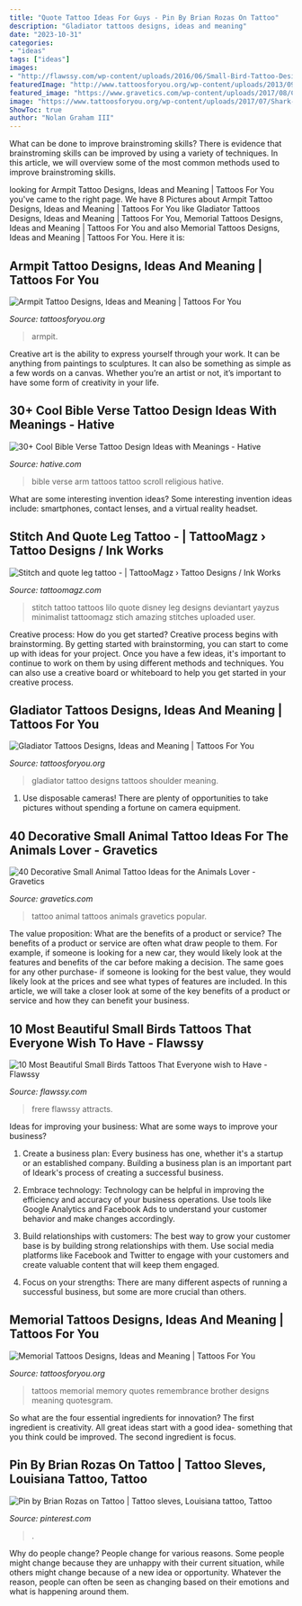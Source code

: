 ```yaml
---
title: "Quote Tattoo Ideas For Guys - Pin By Brian Rozas On Tattoo"
description: "Gladiator tattoos designs, ideas and meaning"
date: "2023-10-31"
categories:
- "ideas"
tags: ["ideas"]
images:
- "http://flawssy.com/wp-content/uploads/2016/06/Small-Bird-Tattoo-Designs.jpg"
featuredImage: "http://www.tattoosforyou.org/wp-content/uploads/2013/09/Memory-Tattoos.jpg"
featured_image: "https://www.gravetics.com/wp-content/uploads/2017/08/Cute-Tattoo.jpg"
image: "https://www.tattoosforyou.org/wp-content/uploads/2017/07/Shark-Armpit-Tattoo-717x1024.jpg"
ShowToc: true
author: "Nolan Graham III"
---
```



What can be done to improve brainstroming skills?
There is evidence that brainstroming skills can be improved by using a variety of techniques. In this article, we will overview some of the most common methods used to improve brainstroming skills.

	

		
looking for Armpit Tattoo Designs, Ideas and Meaning | Tattoos For You you've came to the right page. We have 8 Pictures about Armpit Tattoo Designs, Ideas and Meaning | Tattoos For You like Gladiator Tattoos Designs, Ideas and Meaning | Tattoos For You, Memorial Tattoos Designs, Ideas and Meaning | Tattoos For You and also Memorial Tattoos Designs, Ideas and Meaning | Tattoos For You. Here it is:
		
    
## Armpit Tattoo Designs, Ideas And Meaning | Tattoos For You

<img loading=lazy src="https://www.tattoosforyou.org/wp-content/uploads/2017/07/Shark-Armpit-Tattoo-717x1024.jpg" onerror="this.onerror=null;this.src='https://tse4.mm.bing.net/th?id=OIP.tcC20EWZPp9qUwpM442lnAHaKk&amp;pid=15.1';" alt="Armpit Tattoo Designs, Ideas and Meaning | Tattoos For You">

_Source: tattoosforyou.org_

>armpit. 

	

Creative art is the ability to express yourself through your work. It can be anything from paintings to sculptures. It can also be something as simple as a few words on a canvas. Whether you’re an artist or not, it’s important to have some form of creativity in your life.

    
## 30+ Cool Bible Verse Tattoo Design Ideas With Meanings - Hative

<img loading=lazy src="https://hative.com/wp-content/uploads/2014/03/bible-verse-tattoos/30-religious-scroll-on-arm.jpg" onerror="this.onerror=null;this.src='https://tse1.mm.bing.net/th?id=OIP.Oj4nJUaBo_4VVH_9sbSkHQHaJ4&amp;pid=15.1';" alt="30+ Cool Bible Verse Tattoo Design Ideas with Meanings - Hative">

_Source: hative.com_

>bible verse arm tattoos tattoo scroll religious hative. 

	

What are some interesting invention ideas?
Some interesting invention ideas include: smartphones, contact lenses, and a virtual reality headset.

    
## Stitch And Quote Leg Tattoo - | TattooMagz › Tattoo Designs / Ink Works

<img loading=lazy src="https://tattoomagz.com/wp-content/uploads/Stitch-and-quote-leg-tattoo.jpg" onerror="this.onerror=null;this.src='https://tse2.mm.bing.net/th?id=OIP.RNpUxIFb-CqYneJiR9WZMAHaLH&amp;pid=15.1';" alt="Stitch and quote leg tattoo - | TattooMagz › Tattoo Designs / Ink Works">

_Source: tattoomagz.com_

>stitch tattoo tattoos lilo quote disney leg designs deviantart yayzus minimalist tattoomagz stich amazing stitches uploaded user. 

	

Creative process: How do you get started?
Creative process begins with brainstorming. By getting started with brainstorming, you can start to come up with ideas for your project. Once you have a few ideas, it's important to continue to work on them by using different methods and techniques. You can also use a creative board or whiteboard to help you get started in your creative process.

    
## Gladiator Tattoos Designs, Ideas And Meaning | Tattoos For You

<img loading=lazy src="https://www.tattoosforyou.org/wp-content/uploads/2016/03/Gladiator-Tattoo-Shoulder.jpg" onerror="this.onerror=null;this.src='https://tse4.mm.bing.net/th?id=OIP.wWPAqvNAzoSen_tBOxjx3AHaJ4&amp;pid=15.1';" alt="Gladiator Tattoos Designs, Ideas and Meaning | Tattoos For You">

_Source: tattoosforyou.org_

>gladiator tattoo designs tattoos shoulder meaning. 

	

1. Use disposable cameras! There are plenty of opportunities to take pictures without spending a fortune on camera equipment.

    
## 40 Decorative Small Animal Tattoo Ideas For The Animals Lover - Gravetics

<img loading=lazy src="https://www.gravetics.com/wp-content/uploads/2017/08/Cute-Tattoo.jpg" onerror="this.onerror=null;this.src='https://tse4.mm.bing.net/th?id=OIP.hNtKqYYYOq9CcyUAsW7LAgHaNt&amp;pid=15.1';" alt="40 Decorative Small Animal Tattoo Ideas for the Animals Lover - Gravetics">

_Source: gravetics.com_

>tattoo animal tattoos animals gravetics popular. 

	

The value proposition: What are the benefits of a product or service?
The benefits of a product or service are often what draw people to them. For example, if someone is looking for a new car, they would likely look at the features and benefits of the car before making a decision. The same goes for any other purchase- if someone is looking for the best value, they would likely look at the prices and see what types of features are included. In this article, we will take a closer look at some of the key benefits of a product or service and how they can benefit your business.

    
## 10 Most Beautiful Small Birds Tattoos That Everyone Wish To Have - Flawssy

<img loading=lazy src="http://flawssy.com/wp-content/uploads/2016/06/Small-Bird-Tattoo-Designs.jpg" onerror="this.onerror=null;this.src='https://tse4.mm.bing.net/th?id=OIP.724m0R08CHVybeMsakUkFwHaJ4&amp;pid=15.1';" alt="10 Most Beautiful Small Birds Tattoos That Everyone wish to Have - Flawssy">

_Source: flawssy.com_

>frere flawssy attracts. 

	

Ideas for improving your business: What are some ways to improve your business?
1. Create a business plan: Every business has one, whether it's a startup or an established company. Building a business plan is an important part of Ideark's process of creating a successful business.
2. Embrace technology: Technology can be helpful in improving the efficiency and accuracy of your business operations. Use tools like Google Analytics and Facebook Ads to understand your customer behavior and make changes accordingly.

3. Build relationships with customers: The best way to grow your customer base is by building strong relationships with them. Use social media platforms like Facebook and Twitter to engage with your customers and create valuable content that will keep them engaged.

4. Focus on your strengths: There are many different aspects of running a successful business, but some are more crucial than others.

    
## Memorial Tattoos Designs, Ideas And Meaning | Tattoos For You

<img loading=lazy src="http://www.tattoosforyou.org/wp-content/uploads/2013/09/Memory-Tattoos.jpg" onerror="this.onerror=null;this.src='https://tse4.mm.bing.net/th?id=OIP.2G3m8Gd8v3K5JWT_Hw4llAHaJ4&amp;pid=15.1';" alt="Memorial Tattoos Designs, Ideas and Meaning | Tattoos For You">

_Source: tattoosforyou.org_

>tattoos memorial memory quotes remembrance brother designs meaning quotesgram. 

	

So what are the four essential ingredients for innovation? The first ingredient is creativity. All great ideas start with a good idea- something that you think could be improved. The second ingredient is focus.

    
## Pin By Brian Rozas On Tattoo | Tattoo Sleves, Louisiana Tattoo, Tattoo

<img loading=lazy src="https://i.pinimg.com/736x/b8/bc/b7/b8bcb75210976f5f8d1c90bd5870e090.jpg" onerror="this.onerror=null;this.src='https://tse3.mm.bing.net/th?id=OIP.qI64s2f2RJK19MjLhU4lEgHaNJ&amp;pid=15.1';" alt="Pin by Brian Rozas on Tattoo | Tattoo sleves, Louisiana tattoo, Tattoo">

_Source: pinterest.com_

>. 

	

Why do people change?
People change for various reasons. Some people might change because they are unhappy with their current situation, while others might change because of a new idea or opportunity. Whatever the reason, people can often be seen as changing based on their emotions and what is happening around them.

